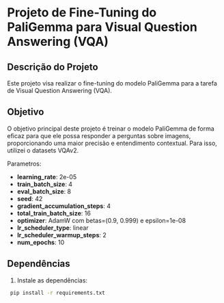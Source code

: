 # Projeto de Fine-Tuning do PaliGemma para Visual Question Answering (VQA)

## Descrição do Projeto
Este projeto visa realizar o fine-tuning do modelo PaliGemma para a tarefa de Visual Question Answering (VQA).

## Objetivo
O objetivo principal deste projeto é treinar o modelo PaliGemma de forma eficaz para que ele possa responder a perguntas sobre imagens, proporcionando uma maior precisão e entendimento contextual. Para isso, utilizei o datasets VQAv2.

Parametros:
   - **learning_rate**: 2e-05
   - **train_batch_size**: 4
   - **eval_batch_size**: 8
   - **seed**: 42
   - **gradient_accumulation_steps**: 4
   - **total_train_batch_size**: 16
   - **optimizer**: AdamW com betas=(0.9, 0.999) e epsilon=1e-08
   - **lr_scheduler_type**: linear
   - **lr_scheduler_warmup_steps**: 2
   - **num_epochs**: 10

## Dependências
  1. Instale as dependências:
   ```bash
    pip install -r requirements.txt
   ```

